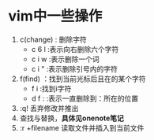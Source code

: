# vim中一些操作 
1. c(change) : 删除字符 
	 - c 6 l  :表示向右删除六个字符 
	 - c i w  :表示删除一个词
	 - c i "  :表示删除引号内的字符
2. f(find) ：找到当前光标后且在的某个字符
	 - f i    :找到i字符
	 - d f :   :表示一直删除到：所在的位置
4. :q! 丢弃修改并推出
5. 查找与替换，**具体见onenote笔记**
6. :r +filename 读取文件并插入到当前文件
